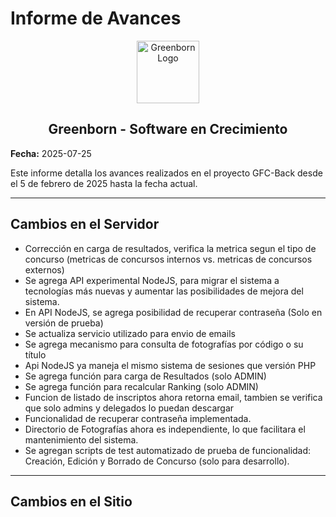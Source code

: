 # Informe de Avances

<div align="center">
  <img src="https://avatars.githubusercontent.com/u/90219548?s=200&v=4" alt="Greenborn Logo" width="100" height="100">
  <h2>Greenborn - Software en Crecimiento</h2>
</div>

**Fecha:** 2025-07-25

Este informe detalla los avances realizados en el proyecto GFC-Back desde el 5 de febrero de 2025 hasta la fecha actual.

---

## Cambios en el Servidor
- Corrección en carga de resultados, verifica la metrica segun el tipo de concurso (metricas de concursos internos vs. metricas de concursos externos)
- Se agrega API experimental NodeJS, para migrar el sistema a tecnologías más nuevas y aumentar las posibilidades de mejora del sistema.
- En API NodeJS, se agrega posibilidad de recuperar contraseña (Solo en versión de prueba)
- Se actualiza servicio utilizado para envio de emails
- Se agrega mecanismo para consulta de fotografías por código o su título
- Api NodeJS ya maneja el mismo sistema de sesiones que versión PHP
- Se agrega función para carga de Resultados (solo ADMIN)
- Se agrega función para recalcular Ranking (solo ADMIN)
- Funcion de listado de inscriptos ahora retorna email, tambien se verifica que solo admins y delegados lo puedan descargar
- Funcionalidad de recuperar contraseña implementada.
- Directorio de Fotografías ahora es independiente, lo que facilitara el mantenimiento del sistema.
- Se agregan scripts de test automatizado de prueba de funcionalidad: Creación, Edición y Borrado de Concurso (solo para desarrollo).

---

## Cambios en el Sitio
